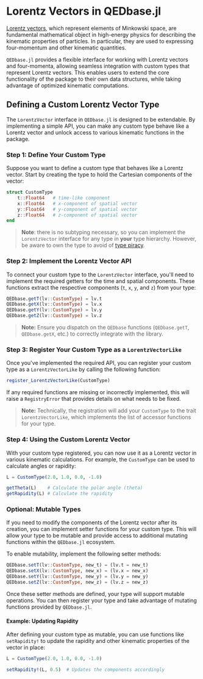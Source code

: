 # Lorentz Vectors in QEDbase.jl

[Lorentz vectors](https://en.wikipedia.org/wiki/Four-vector), which represent elements of
Minkowski space, are fundamental mathematical object in high-energy physics for describing the kinematic
properties of particles. In particular, they are used to expressing four-momentum and other
kinematic quantities.

`QEDbase.jl` provides a flexible interface for working with Lorentz vectors and four-momenta,
allowing seamless integration with custom types that represent Lorentz vectors. This enables
users to extend the core functionality of the package to their own data structures, while
taking advantage of optimized kinematic computations.

## Defining a Custom Lorentz Vector Type

The `LorentzVector` interface in `QEDbase.jl` is designed to be extendable. By implementing
a simple API, you can make any custom type behave like a Lorentz vector and unlock access
to various kinematic functions in the package.

### Step 1: Define Your Custom Type

Suppose you want to define a custom type that behaves like a Lorentz vector. Start by
creating the type to hold the Cartesian components of the vector:

```julia
struct CustomType
    t::Float64   # time-like component
    x::Float64   # x-component of spatial vector
    y::Float64   # y-component of spatial vector
    z::Float64   # z-component of spatial vector
end
```

> **Note**: there is no subtyping necessary, so you can implement the `LorentzVector` interface
> for any type in **your** type hierarchy. However, be aware to own the type to avoid of [type piracy](https://docs.julialang.org/en/v1/manual/style-guide/#Avoid-type-piracy).

### Step 2: Implement the Lorentz Vector API

To connect your custom type to the `LorentzVector` interface, you'll need to implement the
required getters for the time and spatial components. These functions extract the respective
components (`t`, `x`, `y`, and `z`) from your type:

```julia
QEDbase.getT(lv::CustomType) = lv.t
QEDbase.getX(lv::CustomType) = lv.x
QEDbase.getY(lv::CustomType) = lv.y
QEDbase.getZ(lv::CustomType) = lv.z
```

> **Note:** Ensure you dispatch on the `QEDbase` functions (`QEDbase.getT`, `QEDbase.getX`, etc.) to correctly integrate with the library.

### Step 3: Register Your Custom Type as a `LorentzVectorLike`

Once you've implemented the required API, you can register your custom type as a `LorentzVectorLike` by calling the following function:

```julia
register_LorentzVectorLike(CustomType)
```

If any required functions are missing or incorrectly implemented, this will raise a `RegistryError` that provides details on what needs to be fixed.

> **Note:** Technically, the registration will add your `CustomType` to the trait `LorentzVectorLike`, which implements the list of accessor functions
> for your type.

### Step 4: Using the Custom Lorentz Vector

With your custom type registered, you can now use it as a Lorentz vector in various kinematic calculations.
For example, the `CustomType` can be used to calculate angles or rapidity:

```julia
L = CustomType(2.0, 1.0, 0.0, -1.0)

getTheta(L)    # Calculate the polar angle (theta)
getRapidity(L) # Calculate the rapidity
```

### Optional: Mutable Types

If you need to modify the components of the Lorentz vector after its creation, you can
implement setter functions for your custom type. This will allow your type to be mutable
and provide access to additional mutating functions within the `QEDbase.jl` ecosystem.

To enable mutability, implement the following setter methods:

```julia
QEDbase.setT(lv::CustomType, new_t) = (lv.t = new_t)
QEDbase.setX(lv::CustomType, new_x) = (lv.x = new_x)
QEDbase.setY(lv::CustomType, new_y) = (lv.y = new_y)
QEDbase.setZ(lv::CustomType, new_z) = (lv.z = new_z)
```

Once these setter methods are defined, your type will support mutable operations. You can
then register your type and take advantage of mutating functions provided by `QEDbase.jl`.

#### Example: Updating Rapidity

After defining your custom type as mutable, you can use functions like `setRapidity!` to
update the rapidity and other kinematic properties of the vector in place:

```julia
L = CustomType(2.0, 1.0, 0.0, -1.0)

setRapidity!(L, 0.5)  # Updates the components accordingly
```
